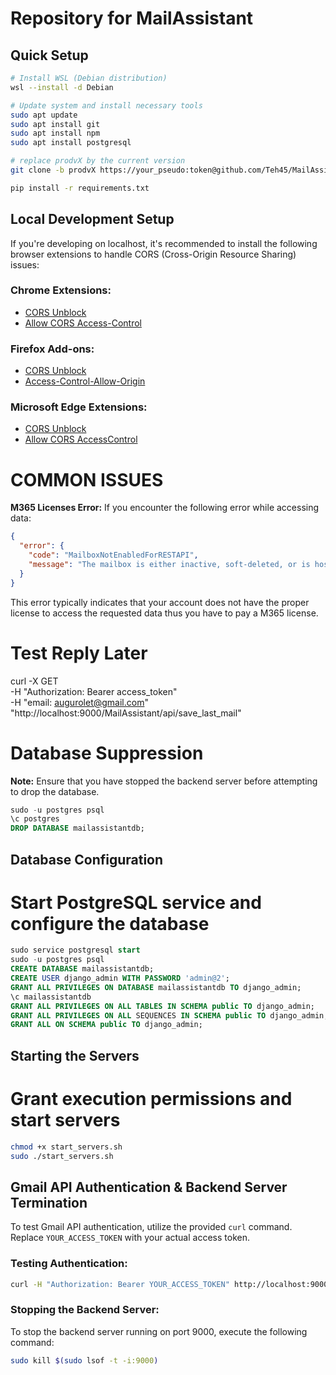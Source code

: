 # Repository for MailAssistant

## Quick Setup

```bash
# Install WSL (Debian distribution)
wsl --install -d Debian

# Update system and install necessary tools
sudo apt update
sudo apt install git
sudo apt install npm
sudo apt install postgresql

# replace prodvX by the current version
git clone -b prodvX https://your_pseudo:token@github.com/Teh45/MailAssistant.git

pip install -r requirements.txt
```

## Local Development Setup
If you're developing on localhost, it's recommended to install the following browser extensions to handle CORS (Cross-Origin Resource Sharing) issues:

### Chrome Extensions:
- [CORS Unblock](https://chromewebstore.google.com/detail/cors-unblock/lfhmikememgdcahcdlaciloancbhjino)
- [Allow CORS Access-Control](https://chromewebstore.google.com/detail/allow-cors-access-control/lhobafahddgcelffkeicbaginigeejlf)

### Firefox Add-ons:
- [CORS Unblock](https://addons.mozilla.org/en-US/firefox/addon/cors-unblock/)
- [Access-Control-Allow-Origin](https://addons.mozilla.org/en-US/firefox/addon/access-control-allow-origin/)

### Microsoft Edge Extensions:
- [CORS Unblock](https://microsoftedge.microsoft.com/addons/detail/cors-unblock/hkjklmhkbkdhlgnnfbbcihcajofmjgbh?hl=es)
- [Allow CORS AccessControl](https://microsoftedge.microsoft.com/addons/detail/allow-cors-accesscontro/bhjepjpgngghppolkjdhckmnfphffdag)

# COMMON ISSUES
**M365 Licenses Error:**
If you encounter the following error while accessing data:
```json
{
  "error": {
    "code": "MailboxNotEnabledForRESTAPI",
    "message": "The mailbox is either inactive, soft-deleted, or is hosted on-premise."
  }
}
```
This error typically indicates that your account does not have the proper license to access the requested data thus you have to pay a M365 license.

# Test Reply Later
curl -X GET \
     -H "Authorization: Bearer access_token" \
     -H "email: augurolet@gmail.com" \
     "http://localhost:9000/MailAssistant/api/save_last_mail"

# Database Suppression

**Note:** Ensure that you have stopped the backend server before attempting to drop the database.

```sql
sudo -u postgres psql
\c postgres
DROP DATABASE mailassistantdb;
```


## Database Configuration
# Start PostgreSQL service and configure the database
```sql
sudo service postgresql start
sudo -u postgres psql
CREATE DATABASE mailassistantdb;
CREATE USER django_admin WITH PASSWORD 'admin@2';
GRANT ALL PRIVILEGES ON DATABASE mailassistantdb TO django_admin;
\c mailassistantdb
GRANT ALL PRIVILEGES ON ALL TABLES IN SCHEMA public TO django_admin;
GRANT ALL PRIVILEGES ON ALL SEQUENCES IN SCHEMA public TO django_admin;
GRANT ALL ON SCHEMA public TO django_admin;
```

## Starting the Servers
# Grant execution permissions and start servers
```bash
chmod +x start_servers.sh
sudo ./start_servers.sh
```

## Gmail API Authentication & Backend Server Termination

To test Gmail API authentication, utilize the provided `curl` command. Replace `YOUR_ACCESS_TOKEN` with your actual access token.

### Testing Authentication:
```bash
curl -H "Authorization: Bearer YOUR_ACCESS_TOKEN" http://localhost:9000/MailAssistant/api/authenticate-service
```

### Stopping the Backend Server:
To stop the backend server running on port 9000, execute the following command:

```bash
sudo kill $(sudo lsof -t -i:9000)
```
